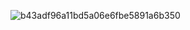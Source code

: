 ![b43adf96a11bd5a06e6fbe5891a6b350](https://github.com/user-attachments/assets/9c461525-65c8-4e6a-9c27-ba7ae5bb86b0)
